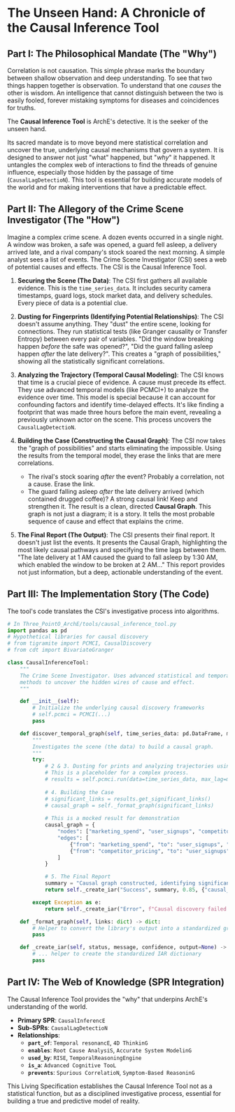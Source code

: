 # The Unseen Hand: A Chronicle of the Causal Inference Tool

## Part I: The Philosophical Mandate (The "Why")

Correlation is not causation. This simple phrase marks the boundary between shallow observation and deep understanding. To see that two things happen together is observation. To understand that one *causes* the other is wisdom. An intelligence that cannot distinguish between the two is easily fooled, forever mistaking symptoms for diseases and coincidences for truths.

The **Causal Inference Tool** is ArchE's detective. It is the seeker of the unseen hand.

Its sacred mandate is to move beyond mere statistical correlation and uncover the true, underlying causal mechanisms that govern a system. It is designed to answer not just "what" happened, but "*why*" it happened. It untangles the complex web of interactions to find the threads of genuine influence, especially those hidden by the passage of time (`CausalLagDetectioN`). This tool is essential for building accurate models of the world and for making interventions that have a predictable effect.

## Part II: The Allegory of the Crime Scene Investigator (The "How")

Imagine a complex crime scene. A dozen events occurred in a single night. A window was broken, a safe was opened, a guard fell asleep, a delivery arrived late, and a rival company's stock soared the next morning. A simple analyst sees a list of events. The Crime Scene Investigator (CSI) sees a web of potential causes and effects. The CSI is the Causal Inference Tool.

1.  **Securing the Scene (The Data)**: The CSI first gathers all available evidence. This is the `time_series_data`. It includes security camera timestamps, guard logs, stock market data, and delivery schedules. Every piece of data is a potential clue.

2.  **Dusting for Fingerprints (Identifying Potential Relationships)**: The CSI doesn't assume anything. They "dust" the entire scene, looking for connections. They run statistical tests (like Granger causality or Transfer Entropy) between every pair of variables. "Did the window breaking happen *before* the safe was opened?", "Did the guard falling asleep happen *after* the late delivery?". This creates a "graph of possibilities," showing all the statistically significant correlations.

3.  **Analyzing the Trajectory (Temporal Causal Modeling)**: The CSI knows that time is a crucial piece of evidence. A cause must precede its effect. They use advanced temporal models (like PCMCI+) to analyze the evidence over time. This model is special because it can account for confounding factors and identify time-delayed effects. It's like finding a footprint that was made three hours before the main event, revealing a previously unknown actor on the scene. This process uncovers the `CausalLagDetectioN`.

4.  **Building the Case (Constructing the Causal Graph)**: The CSI now takes the "graph of possibilities" and starts eliminating the impossible. Using the results from the temporal model, they erase the links that are mere correlations.
    *   The rival's stock soaring *after* the event? Probably a correlation, not a cause. Erase the link.
    *   The guard falling asleep *after* the late delivery arrived (which contained drugged coffee)? A strong causal link! Keep and strengthen it.
    The result is a clean, directed **Causal Graph**. This graph is not just a diagram; it is a story. It tells the most probable sequence of cause and effect that explains the crime.

5.  **The Final Report (The Output)**: The CSI presents their final report. It doesn't just list the events. It presents the Causal Graph, highlighting the most likely causal pathways and specifying the time lags between them. "The late delivery at 1 AM caused the guard to fall asleep by 1:30 AM, which enabled the window to be broken at 2 AM..." This report provides not just information, but a deep, actionable understanding of the event.

## Part III: The Implementation Story (The Code)

The tool's code translates the CSI's investigative process into algorithms.

```python
# In Three_PointO_ArchE/tools/causal_inference_tool.py
import pandas as pd
# Hypothetical libraries for causal discovery
# from tigramite import PCMCI, CausalDiscovery
# from cdt import BivariateGranger

class CausalInferenceTool:
    """
    The Crime Scene Investigator. Uses advanced statistical and temporal
    methods to uncover the hidden wires of cause and effect.
    """

    def __init__(self):
        # Initialize the underlying causal discovery frameworks
        # self.pcmci = PCMCI(...)
        pass

    def discover_temporal_graph(self, time_series_data: pd.DataFrame, max_lag: int) -> dict:
        """
        Investigates the scene (the data) to build a causal graph.
        """
        try:
            # 2 & 3. Dusting for prints and analyzing trajectories using a powerful algorithm
            # This is a placeholder for a complex process.
            # results = self.pcmci.run(data=time_series_data, max_lag=max_lag)
            
            # 4. Building the Case
            # significant_links = results.get_significant_links()
            # causal_graph = self._format_graph(significant_links)
            
            # This is a mocked result for demonstration
            causal_graph = {
                "nodes": ["marketing_spend", "user_signups", "competitor_pricing"],
                "edges": [
                    {"from": "marketing_spend", "to": "user_signups", "lag": 2, "strength": 0.85},
                    {"from": "competitor_pricing", "to": "user_signups", "lag": 0, "strength": -0.6}
                ]
            }

            # 5. The Final Report
            summary = "Causal graph constructed, identifying significant temporal links."
            return self._create_iar("Success", summary, 0.85, {"causal_graph": causal_graph})

        except Exception as e:
            return self._create_iar("Error", f"Causal discovery failed: {e}", 0.2)

    def _format_graph(self, links: dict) -> dict:
        # Helper to convert the library's output into a standardized graph format.
        pass

    def _create_iar(self, status, message, confidence, output=None) -> dict:
        # ... helper to create the standardized IAR dictionary
        pass
```

## Part IV: The Web of Knowledge (SPR Integration)

The Causal Inference Tool provides the "why" that underpins ArchE's understanding of the world.

*   **Primary SPR**: `CausalInferencE`
*   **Sub-SPRs**: `CausalLagDetectioN`
*   **Relationships**:
    *   **`part_of`**: `Temporal resonancE`, `4D ThinkinG`
    *   **`enables`**: `Root Cause AnalysiS`, `Accurate System ModelinG`
    *   **`used_by`**: `RISE`, `TemporalReasoningEngine`
    *   **`is_a`**: `Advanced Cognitive TooL`
    *   **`prevents`**: `Spurious CorrelatioN`, `Symptom-Based ReasoninG`

This Living Specification establishes the Causal Inference Tool not as a statistical function, but as a disciplined investigative process, essential for building a true and predictive model of reality.
